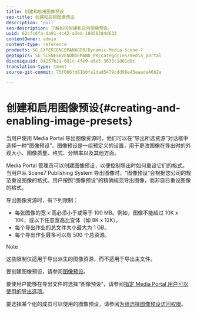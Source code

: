 ```yaml
---
title: 创建和启用图像预设
seo-title: 创建和启用图像预设
description: 'null'
seo-description: 了解如何创建和启用图像预设。
uuid: 62cfc6fa-da91-4c42-a3ed-10956384d633
contentOwner: admin
content-type: reference
products: SG_EXPERIENCEMANAGER/Dynamic-Media-Scene-7
geptopics: SG_SCENESEVENONDEMAND_PK/categories/media_portal
discoiquuid: 84257b2a-681c-4fe9-a6e5-3633c1d61d8c
translation-type: tm+mt
source-git-commit: 75f006fd81b0fe2dad5479cdd98e45eaada46b2a

---
```



# 创建和启用图像预设{#creating-and-enabling-image-presets}

当用户使用 Media Portal 导出图像资源时，他们可以在“导出所选资源”对话框中选择一种“图像预设”。图像预设是一组预定义的设置，用于更改图像在导出时的外观大小、图像质量、格式、分辨率以及其他方面。

Media Portal 管理员可以创建图像预设，以便控制导出时如何重设它们的格式。当用户从 Scene7 Publishing System 导出图像时，“图像预设”会根据您公司的规范重设图像的格式。用户按照“图像预设”的精确规范导出图像，而非自已重设图像的格式。

导出图像资源时，有下列限制：

* 每张图像的宽 x 高必须小于或等于 100 MB。例如，图像不能超过 10K x 10K，或以下任意宽高比变体（如 8K x 12K）。
* 每个导出作业的总文件大小最大为 1 GB。
* 每个导出作业最多可以有 500 个总资源。

>[!NOTE]
>
>这些限制仅适用于导出派生的图像资源，而不适用于导出主文件。

要创建图像预设，请参阅[图像预设](application-setup.md#image_presets)。

要使用户能够在导出文件时选择“图像预设”，请参阅[指定 Media Portal 用户可以使用的导出选项](specifying-export-options-available-media.md#specifying_export_options_available_to_media_portal_users)。

要选择某个组的成员可以使用的图像预设，请参阅[为组选择图像预设访问权限](creating-media-portal-groups.md#choosing_image_preset_access_permissions_for_a_group)。

